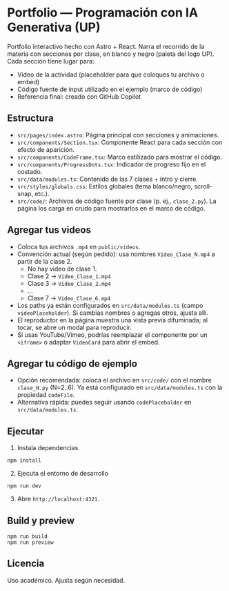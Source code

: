# Portfolio — Programación con IA Generativa (UP)

Portfolio interactivo hecho con Astro + React. Narra el recorrido de la materia con secciones por clase, en blanco y negro (paleta del logo UP). Cada sección tiene lugar para:

- Video de la actividad (placeholder para que coloques tu archivo o embed)
- Código fuente de input utilizado en el ejemplo (marco de código)
- Referencia final: creado con GitHub Copilot

## Estructura

- `src/pages/index.astro`: Página principal con secciones y animaciones.
- `src/components/Section.tsx`: Componente React para cada sección con efecto de aparición.
- `src/components/CodeFrame.tsx`: Marco estilizado para mostrar el código.
- `src/components/ProgressDots.tsx`: Indicador de progreso fijo en el costado.
- `src/data/modules.ts`: Contenido de las 7 clases + intro y cierre.
- `src/styles/globals.css`: Estilos globales (tema blanco/negro, scroll-snap, etc.).
- `src/code/`: Archivos de código fuente por clase (p. ej., `clase_2.py`). La página los carga en crudo para mostrarlos en el marco de código.

## Agregar tus videos

- Coloca tus archivos `.mp4` en `public/videos`.
- Convención actual (según pedido): usa nombres `Video_Clase_N.mp4` a partir de la clase 2.
	- No hay video de clase 1.
	- Clase 2 → `Video_Clase_1.mp4`
	- Clase 3 → `Video_Clase_2.mp4`
	- …
	- Clase 7 → `Video_Clase_6.mp4`
- Los paths ya están configurados en `src/data/modules.ts` (campo `videoPlaceholder`). Si cambias nombres o agregas otros, ajusta allí.
- El reproductor en la página muestra una vista previa difuminada; al tocar, se abre un modal para reproducir.
- Si usas YouTube/Vimeo, podrías reemplazar el componente por un `<iframe>` o adaptar `VideoCard` para abrir el embed.

## Agregar tu código de ejemplo

- Opción recomendada: coloca el archivo en `src/code/` con el nombre `clase_N.py` (N=2..6). Ya está configurado en `src/data/modules.ts` con la propiedad `codeFile`.
- Alternativa rápida: puedes seguir usando `codePlaceholder` en `src/data/modules.ts`.

## Ejecutar

1. Instala dependencias

```pwsh
npm install
```

2. Ejecuta el entorno de desarrollo

```pwsh
npm run dev
```

3. Abre `http://localhost:4321`.

## Build y preview

```pwsh
npm run build
npm run preview
```

## Licencia

Uso académico. Ajusta según necesidad.

